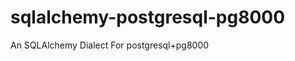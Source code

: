 sqlalchemy-postgresql-pg8000
============================

An SQLAlchemy Dialect For postgresql+pg8000
